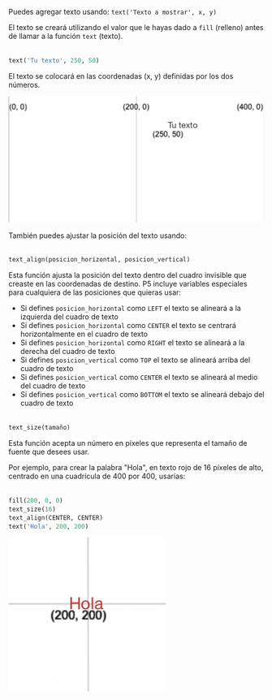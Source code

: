 Puedes agregar texto usando: `text('Texto a mostrar', x, y)`

El texto se creará utilizando el valor que le hayas dado a `fill` (relleno) antes de llamar a la función `text` (texto).

```python

text('Tu texto', 250, 50)

```

El texto se colocará en las coordenadas (x, y) definidas por los dos números.

!['Tu texto' aparece en una cuadrícula con la posición (250, 50) marcada en la esquina inferior izquierda.](images/text_grid.png)

También puedes ajustar la posición del texto usando:

```python

text_align(posicion_horizontal, posicion_vertical) 

```

Esta función ajusta la posición del texto dentro del cuadro invisible que creaste en las coordenadas de destino. P5 incluye variables especiales para cualquiera de las posiciones que quieras usar:

 - Si defines `posicion_horizontal` como `LEFT` el texto se alineará a la izquierda del cuadro de texto
 - Si defines `posicion_horizontal` como `CENTER` el texto se centrará horizontalmente en el cuadro de texto
 - Si defines `posicion_horizontal` como `RIGHT` el texto se alineará a la derecha del cuadro de texto
 - Si defines `posicion_vertical` como `TOP` el texto se alineará arriba del cuadro de texto
 - Si defines `posicion_vertical` como `CENTER` el texto se alineará al medio del cuadro de texto
 - Si defines `posicion_vertical` como `BOTTOM` el texto se alineará debajo del cuadro de texto

```python

text_size(tamaño)

```

Esta función acepta un número en píxeles que representa el tamaño de fuente que desees usar.

Por ejemplo, para crear la palabra "Hola", en texto rojo de 16 píxeles de alto, centrado en una cuadrícula de 400 por 400, usarías:

```python

fill(200, 0, 0)
text_size(16)
text_align(CENTER, CENTER)
text('Hola', 200, 200)

```

!['Hola' aparece en texto rojo, centrado en una cuadrícula marcada (200, 200).](images/all_features.png) 
